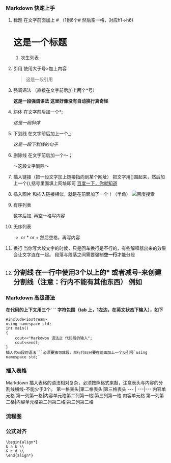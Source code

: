 
### Markdown 快速上手
1. 标题
    在文字前面加上 # （1到6个# 然后空一格，对应h1->h6)
    # 这是一个标题
    1. 次生列表
2. 引用
    使用大于号>加上内容
    > 这是一段引用
3. 强调语法
    （直接在文字前后加上两个*号）

    **这是一段强调语法**
    **这里好像没有自动换行真奇怪**
4. 斜体
    在文字前后加一个*;

    *这是一段斜体*
5. 下划线
    在文字前后加上一个_;

    _这是一段下划线的句子_
6. 删除线
    在文字前后加一个～；

    ～这段文字删除～
7. 插入链接（把一段文字加上链接指向到某个网址）
    把文字用[]围起来，然后加上一个(),括号里面填上网址即可
    [百度一下，你就知道](www.baidu.com)
8. 插入图片
    和插入链接相似，就是在前面加了一个！（半角）
    ![百度搜索](https://www.baidu.com/img/bd_logo1.png)
9. 有序列表

    数字后加. 再空一格写内容

10. 无序列表
    - or * or + 然后空格，再写内容

11. 换行
    当你写大段文字的时候，只是回车换行是不行的，有些解释器出来的效果会让文字连在一起。
    段落与段落之间需要强制**空一行**才能分段

12. 分割线
    在一行中使用3个以上的* 或者减号-来创建分割线（注意：行内不能有其他东西）
    例如
    ---


### Markdown 高级语法
**在代码的上下文用三个` `` 字符包围（tab 上，1左边，在英文状态下输入），如下**
```
#include<iostream>
using namespace std;
int main()
{
    cout<<"Markdwon 语法之 代码段的输入";
    cout<<endl;
}
插入代码段的语法```必须要独句成段，单行代码只要在前面加上一个反引号`using namespace std;`
```
### 插入表格
Markdown 插入表格的语法相对复杂，必须按照格式来敲，注意表头与内容的分割线横线-不能少于3个。
第一格表头|第二格表头|第三格表头
--- | ---|---
内容单元格 第一列第一格|内容单元格第二列第一格|第三列第一格
内容单元格 第一列第二格|内容单元格第二列第二格|第三列第二格

### 流程图



### 公式对齐
```
\begin{align*}
& a b \\
& c d \\
\end{align*}
```
